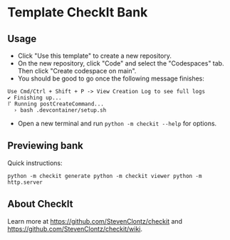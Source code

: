 # Template CheckIt Bank

## Usage

- Click "Use this template" to create a new repository.
- On the new repository, click "Code" and select the "Codespaces" tab.
  Then click "Create codespace on main".
- You should be good to go once the following message finishes:

```
Use Cmd/Ctrl + Shift + P -> View Creation Log to see full logs
✔ Finishing up...
⠏ Running postCreateCommand...
  › bash .devcontainer/setup.sh
```

- Open a new terminal and run `python -m checkit --help` for options.

## Previewing bank

Quick instructions:

`
python -m checkit generate
python -m checkit viewer
python -m http.server
`

## About CheckIt

Learn more at <https://github.com/StevenClontz/checkit>
and <https://github.com/StevenClontz/checkit/wiki>.
